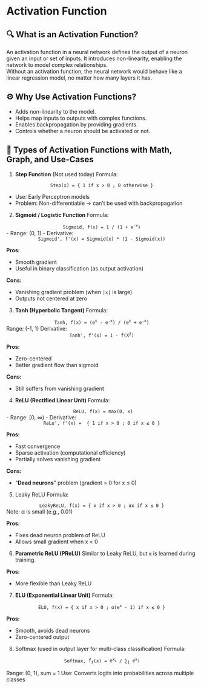 # Activation Function
##  🔍 What is an Activation Function?
An activation function in a neural network defines the output of a neuron given an input or set of inputs. It introduces non-linearity, enabling the network to model complex relationships. <br>
Without an activation function, the neural network would behave like a linear regression model, no matter how many layers it has.

##  ⚙️ Why Use Activation Functions?
-   Adds non-linearity to the model. <br>
-   Helps map inputs to outputs with complex functions. <br>
-   Enables backpropagation by providing gradients. <br>
-   Controls whether a neuron should be activated or not. <br>

##  🧮 Types of Activation Functions with Math, Graph, and Use-Cases
1. **Step Function** (Not used today)
Formula:
<div>
    <div align='center'>
        <code>Step(x) = { 1 if x &gt; 0 ; 0 otherwise }</code>
    </div>
</div>

-   Use: Early Perceptron models <br>
-   Problem: Non-differentiable → can’t be used with backpropagation <br>


2. **Sigmoid / Logistic Function**
Formula:
<div>
    <div align='center'>
        <code>Sigmoid, f(x) = <span>1 / (1 + <span>e<sup>-x</sup></span>)</span></code>
    </div>
</div>
-   Range: (0, 1) 
-   Derivative:
<div>
    <div align='center'>
        <code>Sigmoid', f'(x) = Sigmoid(x) * (1 - Sigmoid(x))</code>
    </div>
</div>

**Pros:**
-   Smooth gradient 
-   Useful in binary classification (as output activation)

**Cons:** 
-   Vanishing gradient problem (when `|x|` is large) 
-   Outputs not centered at zero


3.  **Tanh (Hyperbolic Tangent)**
Formula:
<div>
    <div align='center'>
        <code>Tanh, f(x) = (<span>e<sup>x</sup></span> - <span>e<sup>-x</sup></span>) / (<span>e<sup>x</sup></span> + <span>e<sup>-x</sup></span>)</code>
    </div>
</div>
Range: (-1, 1) 
Derivative: 
<div>
    <div align='center'>
        <code>Tanh', f'(x) = 1 - <span>f(X<sup>2</sup></span>)</code>
    </div>
</div>

**Pros:**
-   Zero-centered 
-   Better gradient flow than sigmoid 

**Cons:**
-   Still suffers from vanishing gradient

4. **ReLU (Rectified Linear Unit)**
Formula:
<div>
    <div align='center'>
        <code> ReLU, f(x) = max(0, x)</code>
    </div>
</div>
-   Range: [0, ∞)
-   Derivative: 
<div>
    <div align='center'>
        <code>ReLu', f'(x) =  { 1 if x &gt; 0 ; 0 if x ≤ 0 }</code>
    </div>
</div>

**Pros:** 
-   Fast convergence 
-   Sparse activation (computational efficiency)
-   Partially solves vanishing gradient

**Cons:**
-   “**Dead neurons**” problem (gradient = 0 for x ≤ 0)

5. Leaky ReLU
Formula:
<div>
    <div align='center'>
        <code>LeakyReLU, f(x) = { x if x &gt; 0 ; αx if x ≤ 0 }</code>
    </div>
</div>
Note: α is small (e.g., 0.01)

**Pros:** 
-   Fixes dead neuron problem of ReLU 
-   Allows small gradient when x < 0 

6. **Parametric ReLU (PReLU)**
Similar to Leaky ReLU, but `α` is learned during training.

**Pros:** 
-   More flexible than Leaky ReLU 

7. **ELU (Exponential Linear Unit)**
Formula:
<div>
    <div align='center'>
        <code>ELU, f(x) = { x if x &gt; 0 ; α(<span>e<sup>x</sup></span> - 1) if x ≤ 0 }</code>
    </div>
</div>

**Pros:** 
-   Smooth, avoids dead neurons 
-   Zero-centered output 

8. Softmax (used in output layer for multi-class classification)
Formula:
<div>
    <div align='center'>
        <code>Softmax, <span>f<sub>i</sub></span>(x) = <span>e<sup>x<sub>i</sub></sup></span> / <span>∑<sub>j</sub></span> <span>e<sup>x<sub>j</sub></sup></span></code>
    </div>
</div>

Range: (0, 1), sum = 1 
Use: Converts logits into probabilities across multiple classes
